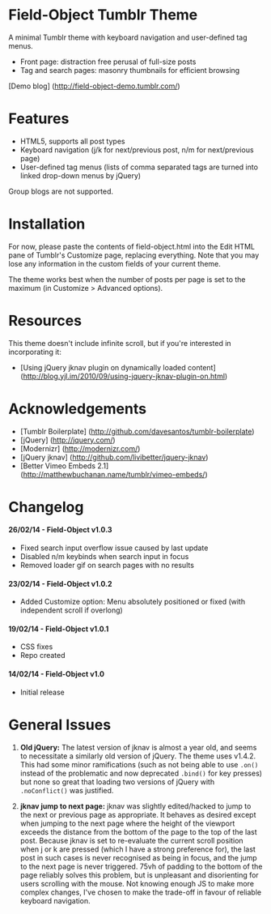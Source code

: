# Field-Object Tumblr Theme

A minimal Tumblr theme with keyboard navigation and user-defined tag menus.

* Front page: distraction free perusal of full-size posts
* Tag and search pages: masonry thumbnails for efficient browsing

[Demo blog] (http://field-object-demo.tumblr.com/)

# Features

* HTML5, supports all post types
* Keyboard navigation (j/k for next/previous post, n/m for next/previous page)
* User-defined tag menus (lists of comma separated tags are turned into linked drop-down menus by jQuery)

Group blogs are not supported.

# Installation

For now, please paste the contents of field-object.html into the Edit HTML pane of Tumblr's Customize page, replacing everything. Note that you may lose any information in the custom fields of your current theme.

The theme works best when the number of posts per page is set to the maximum (in Customize > Advanced options).

# Resources

This theme doesn't include infinite scroll, but if you're interested in incorporating it:

* [Using jQuery jknav plugin on dynamically loaded content] (http://blog.yjl.im/2010/09/using-jquery-jknav-plugin-on.html)

# Acknowledgements

* [Tumblr Boilerplate] (http://github.com/davesantos/tumblr-boilerplate)
* [jQuery] (http://jquery.com/)
* [Modernizr] (http://modernizr.com/)
* [jQuery jknav] (http://github.com/livibetter/jquery-jknav)
* [Better Vimeo Embeds 2.1] (http://matthewbuchanan.name/tumblr/vimeo-embeds/)

# Changelog

#### 26/02/14 - Field-Object v1.0.3

* Fixed search input overflow issue caused by last update
* Disabled n/m keybinds when search input in focus
* Removed loader gif on search pages with no results

#### 23/02/14 - Field-Object v1.0.2

* Added Customize option: Menu absolutely positioned or fixed (with independent scroll if overlong)

#### 19/02/14 - Field-Object v1.0.1

* CSS fixes
* Repo created

#### 14/02/14 - Field-Object v1.0

* Initial release

# General Issues

1. **Old jQuery:** The latest version of jknav is almost a year old, and seems to necessitate a similarly old version of jQuery. The theme uses v1.4.2. This had some minor ramifications (such as not being able to use `.on()` instead of the problematic and now deprecated `.bind()` for key presses) but none so great that loading two versions of jQuery with `.noConflict()` was justified.

2. **jknav jump to next page:** jknav was slightly edited/hacked to jump to the next or previous page as appropriate. It behaves as desired except when jumping to the next page where the height of the viewport exceeds the distance from the bottom of the page to the top of the last post. Because jknav is set to re-evaluate the current scroll position when j or k are pressed (which I have a strong preference for), the last post in such cases is never recognised as being in focus, and the jump to the next page is never triggered. 75vh of padding to the bottom of the page reliably solves this problem, but is unpleasant and disorienting for users scrolling with the mouse. Not knowing enough JS to make more complex changes, I've chosen to make the trade-off in favour of reliable keyboard navigation.
